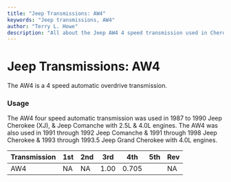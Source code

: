```yaml
---
title: "Jeep Transmissions: AW4"
keywords: "Jeep transmissions, AW4"
author: "Terry L. Howe"
description: "All about the Jeep AW4 4 speed transmission used in Cherokees, Comanches, and Grand Cherokees."
---
```

# Jeep Transmissions: AW4

The AW4 is a 4 speed automatic overdrive transmission.

### Usage

The AW4 four speed automatic transmission was used in 1987 to 1990 Jeep Cherokee (XJ), & Jeep Comanche with 2.5L & 4.0L engines. The AW4 was also used in 1991 through 1992 Jeep Comanche & 1991 through 1998 Jeep Cherokee & 1993 through 1993.5 Jeep Grand Cherokee with 4.0L engines. 

| Transmission | 1st | 2nd | 3rd  | 4th   | 5th | Rev |
|--------------|-----|-----|------|-------|-----|-----|
| AW4          | NA  | NA  | 1.00 | 0.705 |     | NA  |
